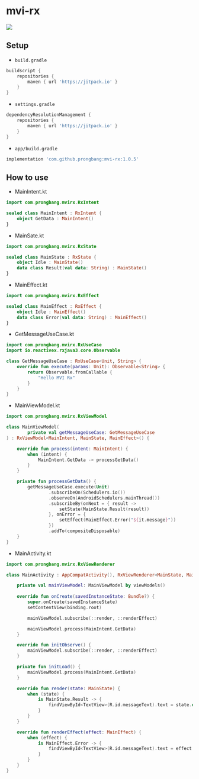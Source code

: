 # mvi-rx

[![](https://jitpack.io/v/prongbang/mvi-rx.svg)](https://jitpack.io/#prongbang/mvi-rx)

## Setup

- `build.gradle`

```groovy
buildscript {
    repositories {
        maven { url 'https://jitpack.io' }
    }
}
```

- `settings.gradle`

```groovy
dependencyResolutionManagement {
    repositories {
        maven { url 'https://jitpack.io' }
    }
}
```

- `app/build.gradle`

```groovy
implementation 'com.github.prongbang:mvi-rx:1.0.5'
```

## How to use

- MainIntent.kt

```kotlin
import com.prongbang.mvirx.RxIntent

sealed class MainIntent : RxIntent {
	object GetData : MainIntent()
}
```

- MainSate.kt

```kotlin
import com.prongbang.mvirx.RxState

sealed class MainState : RxState {
	object Idle : MainState()
	data class Result(val data: String) : MainState()
}
```

- MainEffect.kt

```kotlin
import com.prongbang.mvirx.RxEffect

sealed class MainEffect : RxEffect {
	object Idle : MainEffect()
	data class Error(val data: String) : MainEffect()
}
```

- GetMessageUseCase.kt

```kotlin
import com.prongbang.mvirx.RxUseCase
import io.reactivex.rxjava3.core.Observable

class GetMessageUseCase : RxUseCase<Unit, String> {
	override fun execute(params: Unit): Observable<String> {
		return Observable.fromCallable {
			"Hello MVI Rx"
		}
	}
}
```

- MainViewModel.kt

```kotlin
import com.prongbang.mvirx.RxViewModel

class MainViewModel(
		private val getMessageUseCase: GetMessageUseCase
) : RxViewModel<MainIntent, MainState, MainEffect>() {

	override fun process(intent: MainIntent) {
		when (intent) {
			MainIntent.GetData -> processGetData()
		}
	}

	private fun processGetData() {
		getMessageUseCase.execute(Unit)
				.subscribeOn(Schedulers.io())
				.observeOn(AndroidSchedulers.mainThread())
				.subscribeBy(onNext = { result ->
					setState(MainState.Result(result))
				}, onError = {
					setEffect(MainEffect.Error("${it.message}"))
				})
				.addTo(compositeDisposable)
	}
}
```

- MainActivity.kt

```kotlin
import com.prongbang.mvirx.RxViewRenderer

class MainActivity : AppCompatActivity(), RxViewRenderer<MainState, MainEffect> {

	private val mainViewModel: MainViewModel by viewModels()
    
	override fun onCreate(savedInstanceState: Bundle?) {
		super.onCreate(savedInstanceState)
		setContentView(binding.root)

		mainViewModel.subscribe(::render, ::renderEffect)

		mainViewModel.process(MainIntent.GetData)
	}

	override fun initObserve() {
		mainViewModel.subscribe(::render, ::renderEffect)
	}

	private fun initLoad() {
		mainViewModel.process(MainIntent.GetData)
	}

	override fun render(state: MainState) {
		when (state) {
			is MainState.Result -> {
				findViewById<TextView>(R.id.messageText).text = state.data
			}
		}
	}

	override fun renderEffect(effect: MainEffect) {
		when (effect) {
			is MainEffect.Error -> {
				findViewById<TextView>(R.id.messageText).text = effect.data
			}
		}
	}
}
```
